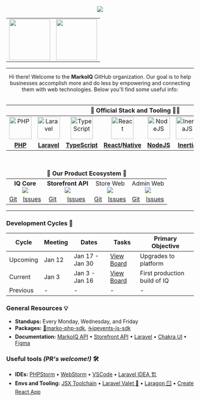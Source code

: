 <div align="center">
  <img src="https://user-images.githubusercontent.com/4695165/148158104-c457202d-05a7-46cc-a360-ecaf7340e341.png" />
  <table borders="0"><tbody>
  <td>
    <a href="https://github.com/markoplace/sample-repository">
      <img src="https://user-images.githubusercontent.com/4695165/148333417-541f155b-1305-47b5-914a-7b1d84bceb2c.png" height="110" />
    </a>
  </td>
  <td>
    <a href="https://github.com/markoplace/survival-kit">
      <img src="https://user-images.githubusercontent.com/4695165/148333420-e3341ebc-81b1-444f-b1e6-603228d5bc63.png" height="110" />
    </a>
  </td>
  </tbody></table>
</div>

<hr />

<div align="center">
  Hi there! Welcome to the <b>MarkoIQ</b> GitHub organization. Our goal is to help businesses accomplish more and do less by empowering and connecting them with web technologies. Below you'll find some useful info:
</div><br />

<div align="center">
<table width="100%">
<thead>
<tr>
<th colspan="8"><b>👷 Official Stack and Tooling 👷‍♀️</b></th>
</tr>
</thead>
<tbody>
<tr>
<td align="center"><img src="https://user-images.githubusercontent.com/4695165/148151056-95607298-0eb8-42cf-b00c-61a2f7046961.png" height="60" alt="PHP" /></td>
<td align="center"><img src="https://user-images.githubusercontent.com/4695165/148148479-bab4941f-9c10-4caf-9b08-d5ee437e6246.png" height="60" alt="Laravel" /></td>

<td align="center"><img src="https://user-images.githubusercontent.com/4695165/148148523-4790e3a1-a94c-499d-968e-29b133045ca9.png" height="60" alt="TypeScript"/></td>
<td align="center"><img src="https://user-images.githubusercontent.com/4695165/148149561-50f50b4b-5345-408a-86d4-050aba00b866.png" height="60" alt="React" /></td>
<td align="center"><img src="https://user-images.githubusercontent.com/4695165/148150115-3d47ecdc-61ce-462a-a3bd-0922ff49035e.png" height="60" alt="NodeJS" /></td>
  
<td align="center"><img src="https://user-images.githubusercontent.com/4695165/148149366-3c56f650-08a3-44c2-bbf2-7740482f290f.png" height="60" alt="InertiaJS" /></td>
<td align="center"><img src="https://user-images.githubusercontent.com/4695165/148150003-32991a3d-4dd3-4ba1-9444-3e5260878992.png" height="60" alt="OpenAPI" /></td>
<td align="center"><img src="https://user-images.githubusercontent.com/4695165/148150255-18b1af8e-bfc3-4710-b801-037b46b08f5c.png" height="60" alt="Postman" /></td>
</tr>
<tr>
  <td align="center"><b><a href="https://www.php.net/releases/8.1/en.php">PHP</a></b></td>
  <td align="center"><b><a href="https://www.laravel.com">Laravel</a></b></td>

  <td align="center"><b><a href="https://www.typescriptlang.org/docs/handbook/typescript-in-5-minutes.html">TypeScript</a></b></td>
  <td align="center"><b><a href="https://reactjs.org/tutorial/tutorial.html">React</a>/<a href="https://reactnative.dev/">Native</a></b></td>
  <td align="center"><b><a href="https://nodejs.org/">NodeJS</a></b></td>

  <td align="center"><b><a href="https://inertiajs.com/">Inertia</a></b></td>
  <td align="center"><b><a href="https://swagger.io/specification/">OpenAPI</a></b></td>
  <td align="center"><b><a href="https://lifespikesllc.postman.co/workspace/LifeSpikes~14fce070-3cc3-4f1e-adba-56da42f5bbf8/overview">Postman</a></b></td>
</tr>
</tbody>
</table>
</div>

<br />
<div align="center" width="100%">
<table width="100%">
<thead>
<tr>
<td colspan="8" align="center"><b>🙌 Our Product Ecosystem 🙌</b></td>
</tr>
</thead>
<tbody>
<tr>
<td colspan="2" align="center">
  <b>IQ Core</b><br>
  <a href="https://github.com/markoplace/marko-core/actions/workflows/build.yml">
    <img src="https://github.com/markoplace/marko-core/actions/workflows/build.yml/badge.svg?branch=master&event=push&kill_cache=1">
  </a>
</td>
<td colspan="2" align="center">
  <b>Storefront API</b><br>
  <a href="https://github.com/markoplace/marko-customer-api/actions/workflows/deploy.yml">
    <img src="https://github.com/markoplace/marko-customer-api/actions/workflows/deploy.yml/badge.svg?branch=master&event=push&kill_cache=1">
  </a>
</td>
<td colspan="2" align="center">
  Store Web<br>
  <a href="https://github.com/markoplace/marko-store/actions/workflows/build.yaml">
    <img src="https://github.com/markoplace/marko-store/actions/workflows/build.yaml/badge.svg?branch=master&event=push&kill_cache=1">
  </a>
</td>
<td colspan="2" align="center">
  Admin Web<br>
  <a href="https://github.com/markoplace/marko-ui-admin/actions/workflows/build.yml">
    <img src="https://github.com/markoplace/marko-ui-admin/actions/workflows/build.yml/badge.svg?branch=master&event=push&kill_cache=5">
  </a>
</td>
</tr>
<tr>
<td align="center"><a href="https://github.com/markoplace/marko-core">Git</a></td>
<td align="center"><a href="https://github.com/markoplace/marko-core/issues">Issues</a></td>

<td align="center"><a href="https://github.com/markoplace/marko-customer-api">Git</a></td>
<td align="center"><a href="https://github.com/markoplace/marko-customer-api/issues">Issues</a></td>

<td align="center"><a href="https://github.com/markoplace/marko-store">Git</a></td>
<td align="center"><a href="https://github.com/markoplace/marko-store/issues">Issues</a></td>

<td align="center"><a href="https://github.com/markoplace/marko-ui-admin">Git</a></td>
<td align="center"><a href="https://github.com/markoplace/marko-ui-admin/issues">Issues</a></td>
</tr>
</tbody>
</table>
</div>

<hr />

### Development Cycles 🥋

| Cycle | Meeting | Dates | Tasks | Primary Objective |
| --- | --- | --- | --- | --- |
| Upcoming | Jan 12 | Jan 17 - Jan 30 | [View Board](https://github.com/orgs/markoplace/projects/4/views/20) | Upgrades to platform |
| Current | Jan 3 | Jan 3 - Jan 16 | [View Board](https://github.com/orgs/markoplace/projects/4/views/19) | First production build of IQ |
| Previous | - | - | - | - |

### General Resources 💡

- **Standups:** Every Monday, Wednesday, and Friday
- **Packages:** [🐘marko-php-sdk](https://github.com/markoplace/marko-php-sdk), [☕️iqevents-js-sdk](https://github.com/markoplace/iqevents-js-sdk)
- **Documentation:** [MarkoIQ API](https://docs.neith.io/) • [Storefront API](https://documenter.getpostman.com/view/11028303/UVXbuKmx) • [Laravel](https://laravel.com/docs/8.x) • [Chakra UI](https://chakra-ui.com/docs/getting-started) • [Figma](https://www.figma.com/files/team/1059917962084359153/MarkoIQ)

### Useful tools _(PR's welcome!)_ 🛠

- **IDEs:** [PHPStorm](https://www.jetbrains.com/phpstorm/) • [WebStorm](https://www.jetbrains.com/webstorm/) • [VSCode](https://code.visualstudio.com/) • [Laravel IDEA 🏗](https://laravel-idea.com/)
- **Envs and Tooling:**  [JSX Toolchain](https://laravel-mix.com/) • [Laravel Valet 🍎](https://github.com/laravel/valet) • [Laragon 🪟](https://laragon.org/) • [Create React App](https://github.com/facebook/create-react-app)
